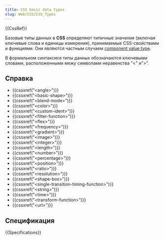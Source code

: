 ```yaml
---
title: CSS basic data types
slug: Web/CSS/CSS_Types
---
```


{{CssRef}}

Базовые типы данных в **CSS** определяют типичные значения (включая ключевые слова и единицы измерения), принимаемые CSS-свойствами и функциями. Они являются частным случаем [component value type](https://www.w3.org/TR/css3-values/#component-types).

В формальном синтаксисе типы данных обозначаются ключевыми словами, расположенными межу символами неравенства "<" и">".

## Справка

- {{cssxref("&lt;angle&gt;")}}
- {{cssxref("&lt;basic-shape&gt;")}}
- {{cssxref("&lt;blend-mode&gt;")}}
- {{cssxref("&lt;color&gt;")}}
- {{cssxref("&lt;custom-ident&gt;")}}
- {{cssxref("&lt;filter-function&gt;")}}
- {{cssxref("&lt;flex&gt;")}}
- {{cssxref("&lt;frequency&gt;")}}
- {{cssxref("&lt;gradient&gt;")}}
- {{cssxref("&lt;image&gt;")}}
- {{cssxref("&lt;integer&gt;")}}
- {{cssxref("&lt;length&gt;")}}
- {{cssxref("&lt;number&gt;")}}
- {{cssxref("&lt;percentage&gt;")}}
- {{cssxref("&lt;position&gt;")}}
- {{cssxref("&lt;ratio&gt;")}}
- {{cssxref("&lt;resolution&gt;")}}
- {{cssxref("&lt;shape-box&gt;")}}
- {{cssxref("&lt;single-transition-timing-function&gt;")}}
- {{cssxref("&lt;string&gt;")}}
- {{cssxref("&lt;time&gt;")}}
- {{cssxref("&lt;transform-function&gt;")}}
- {{cssxref("&lt;url&gt;")}}

## Спецификация

{{Specifications}}

